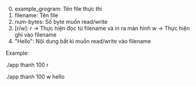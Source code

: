 
0. example_grogram: Tên file thực thi
1. filename: Tên file
2. num-bytes: Số byte muốn read/write
3. [r/w]: r -> Thực hiện đọc từ  filename và in ra màn hình
        w -> Thực hiện ghi vào filename
4. "Hello": Nội dung bất kì muốn read/write vào filename

Example:

./app thanh 100 r

./app thanh 100 w hello